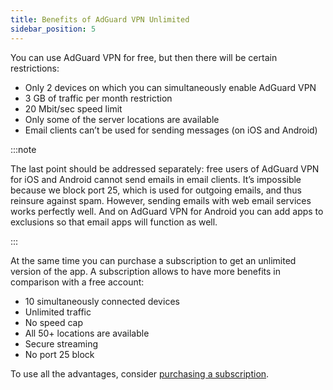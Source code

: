 ```yaml
---
title: Benefits of AdGuard VPN Unlimited
sidebar_position: 5
---
```


You can use AdGuard VPN for free, but then there will be certain restrictions:

- Only 2 devices on which you can simultaneously enable AdGuard VPN
- 3 GB of traffic per month restriction
- 20 Mbit/sec speed limit
- Only some of the server locations are available
- Email clients can’t be used for sending messages (on iOS and Android)

:::note

The last point should be addressed separately: free users of AdGuard VPN for iOS and Android cannot send emails in email clients. It’s impossible because we block port 25, which is used for outgoing emails, and thus reinsure against spam. However, sending emails with web email services works perfectly well. And on AdGuard VPN for Android you can add apps to exclusions so that email apps will function as well.

:::

At the same time you can purchase a subscription to get an unlimited version of the app. A subscription allows to have more benefits in comparison with a free account:

- 10 simultaneously connected devices
- Unlimited traffic
- No speed cap
- All 50+ locations are available
- Secure streaming
- No port 25 block

To use all the advantages, consider [purchasing a subscription](/general/subscription).
